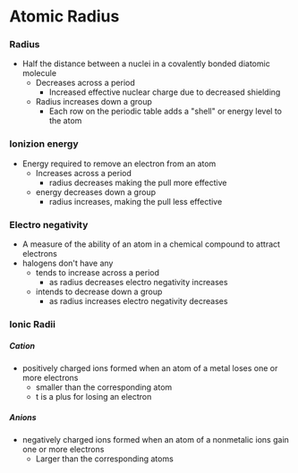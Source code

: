 # Atomic Radius



### Radius

- Half the distance between a nuclei in a covalently bonded diatomic molecule
  - Decreases across a period
    - Increased effective nuclear charge due to decreased shielding
  - Radius increases down a group
    - Each row on the periodic table adds a "shell" or energy level to the atom

### Ionizion energy

- Energy required to remove an electron from an atom
  - Increases across a period
    - radius decreases making the pull more effective
  - energy decreases down a group
    - radius increases, making the pull less effective

### Electro negativity

- A measure of the ability of an atom in a chemical compound to attract electrons
- halogens don't have any
  - tends to increase across a period
    - as radius decreases electro negativity increases
  - intends to decrease down a group
    - as radius increases electro negativity decreases

### Ionic Radii

##### Cation

- positively charged ions formed when an atom of a metal loses one or more electrons
  - smaller than the corresponding atom
  - t  is a plus for losing an electron

##### Anions

- negatively charged ions formed when an atom of a nonmetalic ions gain one or more electrons
  - Larger than the corresponding atoms

